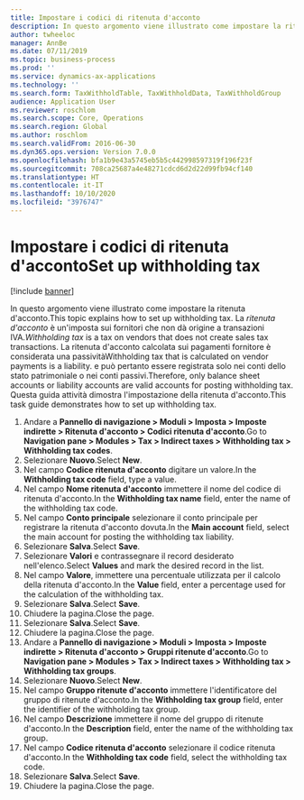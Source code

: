 ```yaml
---
title: Impostare i codici di ritenuta d'acconto
description: In questo argomento viene illustrato come impostare la ritenuta d'acconto.
author: twheeloc
manager: AnnBe
ms.date: 07/11/2019
ms.topic: business-process
ms.prod: ''
ms.service: dynamics-ax-applications
ms.technology: ''
ms.search.form: TaxWithholdTable, TaxWithholdData, TaxWithholdGroup
audience: Application User
ms.reviewer: roschlom
ms.search.scope: Core, Operations
ms.search.region: Global
ms.author: roschlom
ms.search.validFrom: 2016-06-30
ms.dyn365.ops.version: Version 7.0.0
ms.openlocfilehash: bfa1b9e43a5745eb5b5c442998597319f196f23f
ms.sourcegitcommit: 708ca25687a4e48271cdcd6d2d22d99fb94cf140
ms.translationtype: HT
ms.contentlocale: it-IT
ms.lasthandoff: 10/10/2020
ms.locfileid: "3976747"
---
```

# <a name="set-up-withholding-tax"></a><span data-ttu-id="983b2-103">Impostare i codici di ritenuta d'acconto</span><span class="sxs-lookup"><span data-stu-id="983b2-103">Set up withholding tax</span></span>

[!include [banner](../../includes/banner.md)]

<span data-ttu-id="983b2-104">In questo argomento viene illustrato come impostare la ritenuta d'acconto.</span><span class="sxs-lookup"><span data-stu-id="983b2-104">This topic explains how to set up withholding tax.</span></span> <span data-ttu-id="983b2-105">La *ritenuta d'acconto* è un'imposta sui fornitori che non dà origine a transazioni IVA.</span><span class="sxs-lookup"><span data-stu-id="983b2-105">*Withholding tax* is a tax on vendors that does not create sales tax transactions.</span></span> <span data-ttu-id="983b2-106">La ritenuta d'acconto calcolata sui pagamenti fornitore è considerata una passività</span><span class="sxs-lookup"><span data-stu-id="983b2-106">Withholding tax that is calculated on vendor payments is a liability.</span></span> <span data-ttu-id="983b2-107">e può pertanto essere registrata solo nei conti dello stato patrimoniale o nei conti passivi.</span><span class="sxs-lookup"><span data-stu-id="983b2-107">Therefore, only balance sheet accounts or liability accounts are valid accounts for posting withholding tax.</span></span> <span data-ttu-id="983b2-108">Questa guida attività dimostra l'impostazione della ritenuta d'acconto.</span><span class="sxs-lookup"><span data-stu-id="983b2-108">This task guide demonstrates how to set up withholding tax.</span></span>

1. <span data-ttu-id="983b2-109">Andare a **Pannello di navigazione > Moduli > Imposta > Imposte indirette > Ritenuta d'acconto > Codici ritenuta d'acconto**.</span><span class="sxs-lookup"><span data-stu-id="983b2-109">Go to **Navigation pane > Modules > Tax > Indirect taxes > Withholding tax > Withholding tax codes**.</span></span>
2. <span data-ttu-id="983b2-110">Selezionare **Nuovo**.</span><span class="sxs-lookup"><span data-stu-id="983b2-110">Select **New**.</span></span>
3. <span data-ttu-id="983b2-111">Nel campo **Codice ritenuta d'acconto** digitare un valore.</span><span class="sxs-lookup"><span data-stu-id="983b2-111">In the **Withholding tax code** field, type a value.</span></span>
4. <span data-ttu-id="983b2-112">Nel campo **Nome ritenuta d'acconto** immettere il nome del codice di ritenuta d'acconto.</span><span class="sxs-lookup"><span data-stu-id="983b2-112">In the **Withholding tax name** field, enter the name of the withholding tax code.</span></span>
5. <span data-ttu-id="983b2-113">Nel campo **Conto principale** selezionare il conto principale per registrare la ritenuta d'acconto dovuta.</span><span class="sxs-lookup"><span data-stu-id="983b2-113">In the **Main account** field, select the main account for posting the withholding tax liability.</span></span>
6. <span data-ttu-id="983b2-114">Selezionare **Salva**.</span><span class="sxs-lookup"><span data-stu-id="983b2-114">Select **Save**.</span></span>
7. <span data-ttu-id="983b2-115">Selezionare **Valori** e contrassegnare il record desiderato nell'elenco.</span><span class="sxs-lookup"><span data-stu-id="983b2-115">Select **Values** and mark the desired record in the list.</span></span>
8. <span data-ttu-id="983b2-116">Nel campo **Valore**, immettere una percentuale utilizzata per il calcolo della ritenuta d'acconto.</span><span class="sxs-lookup"><span data-stu-id="983b2-116">In the **Value** field, enter a percentage used for the calculation of the withholding tax.</span></span>
9. <span data-ttu-id="983b2-117">Selezionare **Salva**.</span><span class="sxs-lookup"><span data-stu-id="983b2-117">Select **Save**.</span></span>
10. <span data-ttu-id="983b2-118">Chiudere la pagina.</span><span class="sxs-lookup"><span data-stu-id="983b2-118">Close the page.</span></span>
11. <span data-ttu-id="983b2-119">Selezionare **Salva**.</span><span class="sxs-lookup"><span data-stu-id="983b2-119">Select **Save**.</span></span>
12. <span data-ttu-id="983b2-120">Chiudere la pagina.</span><span class="sxs-lookup"><span data-stu-id="983b2-120">Close the page.</span></span>
13. <span data-ttu-id="983b2-121">Andare a **Pannello di navigazione > Moduli > Imposta > Imposte indirette > Ritenuta d'acconto > Gruppi ritenute d'acconto**.</span><span class="sxs-lookup"><span data-stu-id="983b2-121">Go to **Navigation pane > Modules > Tax > Indirect taxes > Withholding tax > Withholding tax groups**.</span></span>
14. <span data-ttu-id="983b2-122">Selezionare **Nuovo**.</span><span class="sxs-lookup"><span data-stu-id="983b2-122">Select **New**.</span></span>
15. <span data-ttu-id="983b2-123">Nel campo **Gruppo ritenute d'acconto** immettere l'identificatore del gruppo di ritenute d'acconto.</span><span class="sxs-lookup"><span data-stu-id="983b2-123">In the **Withholding tax group** field, enter the identifier of the withholding tax group.</span></span>
16. <span data-ttu-id="983b2-124">Nel campo **Descrizione** immettere il nome del gruppo di ritenute d'acconto.</span><span class="sxs-lookup"><span data-stu-id="983b2-124">In the **Description** field, enter the name of the withholding tax group.</span></span>
17. <span data-ttu-id="983b2-125">Nel campo **Codice ritenuta d'acconto** selezionare il codice ritenuta d'acconto.</span><span class="sxs-lookup"><span data-stu-id="983b2-125">In the **Withholding tax code** field, select the withholding tax code.</span></span>
18. <span data-ttu-id="983b2-126">Selezionare **Salva**.</span><span class="sxs-lookup"><span data-stu-id="983b2-126">Select **Save**.</span></span>
19. <span data-ttu-id="983b2-127">Chiudere la pagina.</span><span class="sxs-lookup"><span data-stu-id="983b2-127">Close the page.</span></span>

